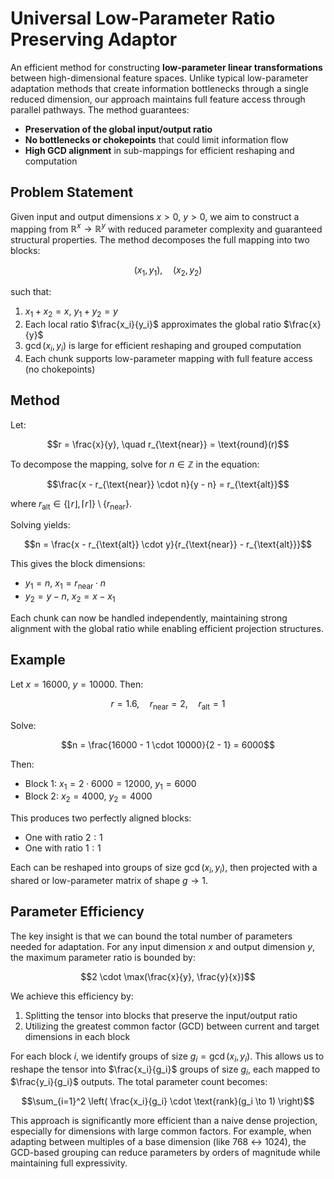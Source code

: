 # Universal Low-Parameter Ratio Preserving Adaptor

An efficient method for constructing **low-parameter linear transformations** between high-dimensional feature spaces. Unlike typical low-parameter adaptation methods that create information bottlenecks through a single reduced dimension, our approach maintains full feature access through parallel pathways. The method guarantees:

- **Preservation of the global input/output ratio**
- **No bottlenecks or chokepoints** that could limit information flow
- **High GCD alignment** in sub-mappings for efficient reshaping and computation

## Problem Statement

Given input and output dimensions $x > 0$, $y > 0$, we aim to construct a mapping from $\mathbb{R}^x \to \mathbb{R}^y$ with reduced parameter complexity and guaranteed structural properties. The method decomposes the full mapping into two blocks:

$$(x_1, y_1), \quad (x_2, y_2)$$

such that:

1. $x_1 + x_2 = x$, $y_1 + y_2 = y$
2. Each local ratio $\frac{x_i}{y_i}$ approximates the global ratio $\frac{x}{y}$
3. $\gcd(x_i, y_i)$ is large for efficient reshaping and grouped computation
4. Each chunk supports low-parameter mapping with full feature access (no chokepoints)

## Method

Let:

$$r = \frac{x}{y}, \quad r_{\text{near}} = \text{round}(r)$$

To decompose the mapping, solve for $n \in \mathbb{Z}$ in the equation:

$$\frac{x - r_{\text{near}} \cdot n}{y - n} = r_{\text{alt}}$$

where $r_{\text{alt}} \in \{ \lfloor r \rfloor, \lceil r \rceil \} \setminus \{ r_{\text{near}} \}$.

Solving yields:

$$n = \frac{x - r_{\text{alt}} \cdot y}{r_{\text{near}} - r_{\text{alt}}}$$

This gives the block dimensions:

- $y_1 = n$, $x_1 = r_{\text{near}} \cdot n$
- $y_2 = y - n$, $x_2 = x - x_1$

Each chunk can now be handled independently, maintaining strong alignment with the global ratio while enabling efficient projection structures.

## Example

Let $x = 16000$, $y = 10000$. Then:

$$r = 1.6, \quad r_{\text{near}} = 2, \quad r_{\text{alt}} = 1$$

Solve:

$$n = \frac{16000 - 1 \cdot 10000}{2 - 1} = 6000$$

Then:

- Block 1: $x_1 = 2 \cdot 6000 = 12000$, $y_1 = 6000$
- Block 2: $x_2 = 4000$, $y_2 = 4000$

This produces two perfectly aligned blocks:
- One with ratio $2:1$
- One with ratio $1:1$

Each can be reshaped into groups of size $\gcd(x_i, y_i)$, then projected with a shared or low-parameter matrix of shape $g \to 1$.

## Parameter Efficiency

The key insight is that we can bound the total number of parameters needed for adaptation. For any input dimension $x$ and output dimension $y$, the maximum parameter ratio is bounded by:

$$2 \cdot \max(\frac{x}{y}, \frac{y}{x})$$

We achieve this efficiency by:
1. Splitting the tensor into blocks that preserve the input/output ratio
2. Utilizing the greatest common factor (GCD) between current and target dimensions in each block

For each block $i$, we identify groups of size $g_i = \gcd(x_i, y_i)$. This allows us to reshape the tensor into $\frac{x_i}{g_i}$ groups of size $g_i$, each mapped to $\frac{y_i}{g_i}$ outputs. The total parameter count becomes:

$$\sum_{i=1}^2 \left( \frac{x_i}{g_i} \cdot \text{rank}(g_i \to 1) \right)$$

This approach is significantly more efficient than a naive dense projection, especially for dimensions with large common factors. For example, when adapting between multiples of a base dimension (like 768 ↔ 1024), the GCD-based grouping can reduce parameters by orders of magnitude while maintaining full expressivity.